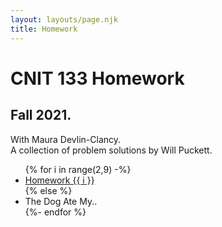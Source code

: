 ```yaml
---
layout: layouts/page.njk
title: Homework
---
```

# CNIT 133 Homework
## Fall 2021.
With Maura Devlin-Clancy.  
A collection of problem solutions by Will Puckett.

<ul>
{% for i in range(2,9) -%}
    <li class="button"><a href="hw{{ i }}.html">Homework {{ i }}</a></li>
{% else %}
    <li class="button">The Dog Ate My..</li>
{%- endfor %}
</ul>

<br>
<br>
<br>
<br>
